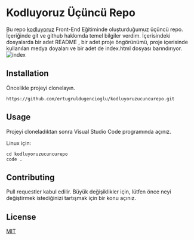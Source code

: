 # Kodluyoruz Üçüncü Repo
Bu repo [kodluyoruz](https://www.kodluyoruz.org/) Front-End Eğitiminde oluşturduğumuz üçüncü repo. İçeriğinde git ve github hakkımda temel bilgiler verdim. İçerisindeki dosyalarda bir adet README , bir adet proje öngörünümü, proje içerisinde kullanılan medya doyaları ve bir adet de index.html dosyası barındırıyor.
![index](https://github.com/ertugruldugencioglu/kodluyoruzucuncurepo/blob/main/project%20view/index.png?raw=true)

## Installation
Öncelikle projeyi clonelayın.
```
https://github.com/ertugruldugencioglu/kodluyoruzucuncurepo.git
```

## Usage
Projeyi cloneladıktan sonra Visual Studio Code programında açınız.

Linux için:
```  
cd kodluyoruzucuncurepo
code .
```
## Contributing
Pull requestler kabul edilir. Büyük değişiklikler için, lütfen önce neyi değiştirmek istediğinizi tartışmak için bir konu açınız.
## License
[MIT](https://choosealicense.com/licenses/mit/)
